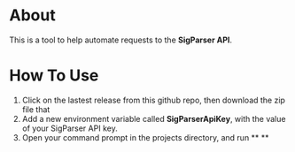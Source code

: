 # About
This is a tool to help automate requests to the **SigParser API**.

# How To Use
1. Click on the lastest release from this github repo, then download the zip file that 
2. Add a new environment variable called **SigParserApiKey**, with the value of your SigParser API key.
3. Open your command prompt in the projects directory, and run **   **
